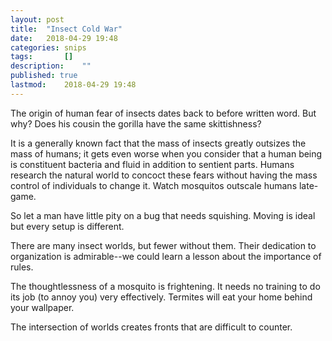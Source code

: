 ```yaml
---
layout: post
title: 	"Insect Cold War"
date:	2018-04-29 19:48
categories:	snips
tags:		[] 
description: 	""
published: true
lastmod:	2018-04-29 19:48
---
```


The origin of human fear of insects dates back to before written word. But why? Does his cousin the gorilla have the same skittishness? 

It is a generally known fact that the mass of insects greatly outsizes the mass of humans; it gets even worse when you consider that a human being is constituent bacteria and fluid in addition to sentient parts. Humans research the natural world to concoct these fears without having the mass control of individuals to change it. Watch mosquitos outscale humans late-game.

So let a man have little pity on a bug that needs squishing. Moving is ideal but every setup is different. 

There are many insect worlds, but fewer without them. Their dedication to organization is admirable--we could learn a lesson about the importance of rules. 

The thoughtlessness of a mosquito is frightening. It needs no training to do its job (to annoy you) very effectively. Termites will eat your home behind your wallpaper. 

The intersection of worlds creates fronts that are difficult to counter. 
